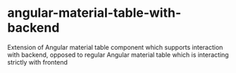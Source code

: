# angular-material-table-with-backend
Extension of Angular material table component which supports interaction with backend, opposed to regular Angular material table which is interacting strictly with frontend
